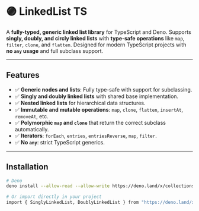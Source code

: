 # 🟣 LinkedList TS

A **fully-typed, generic linked list library** for TypeScript and Deno. Supports **singly, doubly, and circly linked lists** with **type-safe operations** like `map`, `filter`,
`clone`, and `flatten`. Designed for modern TypeScript projects with **no `any` usage** and full subclass support.

---

## Features

- ✅ **Generic nodes and lists**: Fully type-safe with support for subclassing.
- ✅ **Singly and doubly linked lists** with shared base implementation.
- ✅ **Nested linked lists** for hierarchical data structures.
- ✅ **Immutable and mutable operations**: `map`, `clone`, `flatten`, `insertAt`, `removeAt`, etc.
- ✅ **Polymorphic `map` and `clone`** that return the correct subclass automatically.
- ✅ **Iterators**: `forEach`, `entries`, `entriesReverse`, `map`, `filter`.
- ✅ **No `any`**: strict TypeScript generics.

---

## Installation

```bash
# Deno
deno install --allow-read --allow-write https://deno.land/x/collections@v1/linked_list.ts

# Or import directly in your project
import { SinglyLinkedList, DoublyLinkedList } from "https://deno.land/x/collections@v1/linked_list.ts";
```
